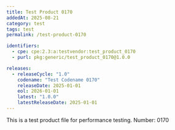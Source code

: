 ```yaml
---
title: Test Product 0170
addedAt: 2025-08-21
category: test
tags: test
permalink: /test-product-0170

identifiers:
  - cpe: cpe:2.3:a:testvendor:test_product_0170
  - purl: pkg:generic/test_product_0170@1.0.0

releases:
  - releaseCycle: "1.0"
    codename: "Test Codename 0170"
    releaseDate: 2025-01-01
    eol: 2026-01-01
    latest: "1.0.0"
    latestReleaseDate: 2025-01-01
---
```


This is a test product file for performance testing. Number: 0170

